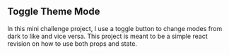 ## Toggle Theme Mode
In this mini challenge project, I use a toggle button to change modes from dark to like and vice versa.
This project is meant to be a simple react revision on how to use both props and state.
